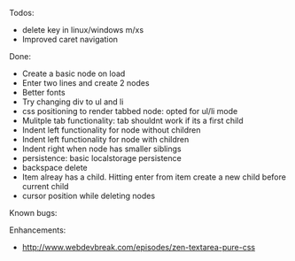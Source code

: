 Todos:
- delete key in linux/windows m/xs
- Improved caret navigation

Done:
- Create a basic node on load
- Enter two lines and create 2 nodes
- Better fonts
- Try changing div to ul and li
- css positioning to render tabbed node: opted for ul/li mode
- Mulitple tab functionality: tab shouldnt work if its a first child
- Indent left functionality for node without children
- Indent left functionality for node with children
- Indent right when node has smaller siblings
- persistence: basic localstorage persistence
- backspace delete
- Item alreay has a child. Hitting enter from item create a new child before current child
- cursor position while deleting nodes

Known bugs:

Enhancements:
- http://www.webdevbreak.com/episodes/zen-textarea-pure-css
